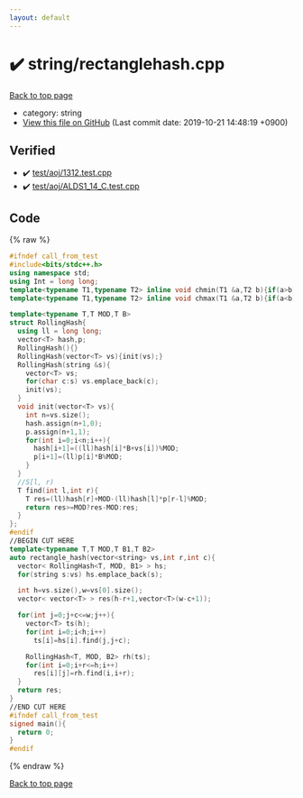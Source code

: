 ```yaml
---
layout: default
---
```


<!-- mathjax config similar to math.stackexchange -->
<script type="text/javascript" async
  src="https://cdnjs.cloudflare.com/ajax/libs/mathjax/2.7.5/MathJax.js?config=TeX-MML-AM_CHTML">
</script>
<script type="text/x-mathjax-config">
  MathJax.Hub.Config({
    TeX: { equationNumbers: { autoNumber: "AMS" }},
    tex2jax: {
      inlineMath: [ ['$','$'] ],
      processEscapes: true
    },
    "HTML-CSS": { matchFontHeight: false },
    displayAlign: "left",
    displayIndent: "2em"
  });
</script>

<script type="text/javascript" src="https://cdnjs.cloudflare.com/ajax/libs/jquery/3.4.1/jquery.min.js"></script>
<script src="https://cdn.jsdelivr.net/npm/jquery-balloon-js@1.1.2/jquery.balloon.min.js" integrity="sha256-ZEYs9VrgAeNuPvs15E39OsyOJaIkXEEt10fzxJ20+2I=" crossorigin="anonymous"></script>
<script type="text/javascript" src="../../assets/js/copy-button.js"></script>
<link rel="stylesheet" href="../../assets/css/copy-button.css" />


# :heavy_check_mark: string/rectanglehash.cpp
<a href="../../index.html">Back to top page</a>

* category: string
* <a href="{{ site.github.repository_url }}/blob/master/string/rectanglehash.cpp">View this file on GitHub</a> (Last commit date: 2019-10-21 14:48:19 +0900)




## Verified
* :heavy_check_mark: <a href="../../verify/test/aoj/1312.test.cpp.html">test/aoj/1312.test.cpp</a>
* :heavy_check_mark: <a href="../../verify/test/aoj/ALDS1_14_C.test.cpp.html">test/aoj/ALDS1_14_C.test.cpp</a>


## Code
{% raw %}
```cpp
#ifndef call_from_test
#include<bits/stdc++.h>
using namespace std;
using Int = long long;
template<typename T1,typename T2> inline void chmin(T1 &a,T2 b){if(a>b) a=b;}
template<typename T1,typename T2> inline void chmax(T1 &a,T2 b){if(a<b) a=b;}

template<typename T,T MOD,T B>
struct RollingHash{
  using ll = long long;
  vector<T> hash,p;
  RollingHash(){}
  RollingHash(vector<T> vs){init(vs);}
  RollingHash(string &s){
    vector<T> vs;
    for(char c:s) vs.emplace_back(c);
    init(vs);
  }
  void init(vector<T> vs){
    int n=vs.size();
    hash.assign(n+1,0);
    p.assign(n+1,1);
    for(int i=0;i<n;i++){
      hash[i+1]=((ll)hash[i]*B+vs[i])%MOD;
      p[i+1]=(ll)p[i]*B%MOD;
    }
  }
  //S[l, r)
  T find(int l,int r){
    T res=(ll)hash[r]+MOD-(ll)hash[l]*p[r-l]%MOD;
    return res>=MOD?res-MOD:res;
  }
};
#endif
//BEGIN CUT HERE
template<typename T,T MOD,T B1,T B2>
auto rectangle_hash(vector<string> vs,int r,int c){
  vector< RollingHash<T, MOD, B1> > hs;
  for(string s:vs) hs.emplace_back(s);

  int h=vs.size(),w=vs[0].size();
  vector< vector<T> > res(h-r+1,vector<T>(w-c+1));

  for(int j=0;j+c<=w;j++){
    vector<T> ts(h);
    for(int i=0;i<h;i++)
      ts[i]=hs[i].find(j,j+c);

    RollingHash<T, MOD, B2> rh(ts);
    for(int i=0;i+r<=h;i++)
      res[i][j]=rh.find(i,i+r);
  }
  return res;
}
//END CUT HERE
#ifndef call_from_test
signed main(){
  return 0;
}
#endif

```
{% endraw %}

<a href="../../index.html">Back to top page</a>

